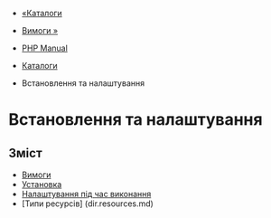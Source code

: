 - [«Каталоги](book.dir.md)
- [Вимоги »](dir.requirements.md)

- [PHP Manual](index.md)
- [Каталоги](book.dir.md)
-   Встановлення та налаштування

# Встановлення та налаштування

## Зміст

- [Вимоги](dir.requirements.md)
- [Установка](dir.installation.md)
- [Налаштування під час виконання](dir.configuration.md)
- [Типи ресурсів] (dir.resources.md)
